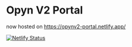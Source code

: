 # Opyn V2 Portal

now hosted on https://opynv2-portal.netlify.app/

[![Netlify Status](https://api.netlify.com/api/v1/badges/19d789ad-775c-4147-87aa-25bdd2dd9456/deploy-status)](https://app.netlify.com/sites/relaxed-tesla-6fb61f/deploys)